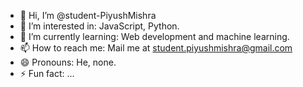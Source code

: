 - 👋 Hi, I’m @student-PiyushMishra
- 👀 I’m interested in: JavaScript, Python.
- 🌱 I’m currently learning: Web development and machine learning.
- 📫 How to reach me: Mail me at student.piyushmishra@gmail.com
- 😄 Pronouns: He, none.
- ⚡ Fun fact: ...

